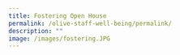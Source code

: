 ```yaml
---
title: Fostering Open House
permalink: /olive-staff-well-being/permalink/
description: ""
image: /images/fostering.JPG
---
```

